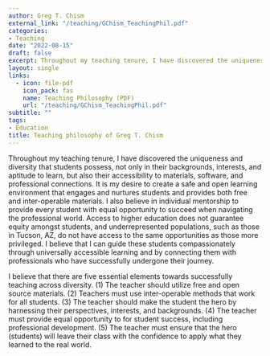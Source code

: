 ```yaml
---
author: Greg T. Chism
external_link: "/teaching/GChism_TeachingPhil.pdf"
categories:
- Teaching 
date: "2022-08-15"
draft: false
excerpt: Throughout my teaching tenure, I have discovered the uniqueness and diversity that students possess, not only in their backgrounds, interests, and aptitude to learn, but also their accessibility to materials, software, and professional connections. It is my desire to create a safe and open learning environment that engages and nurtures students and provides both free and inter-operable materials. I also believe in individual mentorship to provide every student with equal opportunity to succeed when navigating the professional world.  
layout: single
links:
  - icon: file-pdf
    icon_pack: fas
    name: Teaching Philosophy (PDF)
    url: "/teaching/GChism_TeachingPhil.pdf"
subtitle: ""
tags:
- Education
title: Teaching philosophy of Greg T. Chism
---
```


Throughout my teaching tenure, I have discovered the uniqueness and diversity that students possess, not only in their backgrounds, interests, and aptitude to learn, but also their accessibility to materials, software, and professional connections. It is my desire to create a safe and open learning environment that engages and nurtures students and provides both free and inter-operable materials. I also believe in individual mentorship to provide every student with equal opportunity to succeed when navigating the professional world. Access to higher education does not guarantee equity amongst students, and underrepresented populations, such as those in Tucson, AZ, do not have access to the same opportunities as those more privileged. I believe that I can guide these students compassionately through universally accessible learning and by connecting them with professionals who have successfully undergone their journey.

I believe that there are five essential elements towards successfully teaching across diversity. (1) The teacher should utilize free and open source materials. (2) Teachers must use inter-operable methods that work for all students. (3) The teacher should make the student the hero by harnessing their perspectives, interests, and backgrounds. (4) The teacher must provide equal opportunity to for student success, including professional development. (5) The teacher must ensure that the hero (students) will leave their class with the confidence to apply what they learned to the real world.
